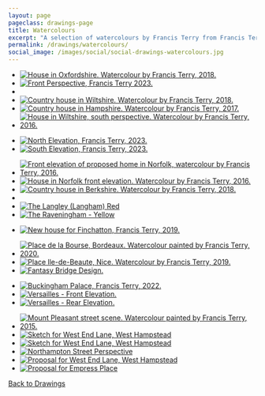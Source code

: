 ```yaml
---
layout: page
pageclass: drawings-page
title: Watercolours
excerpt: "A selection of watercolours by Francis Terry from Francis Terry and Associates architects. Subjects include houses in Berkshire, Hampshire, Norfolk, Oxfordshire and Wiltshire among others."
permalink: /drawings/watercolours/
social_image: /images/social/social-drawings-watercolours.jpg
---
```


<ul class="list">

<li class="third">
<a class="fancybox" rel="group" href="/images/drawings/house-in-oxfordshire.jpg" title="House in Oxfordshire. Watercolour by Francis Terry, 2018.">
<img class="lazy" src="/images/drawings/thumbs/house-in-oxfordshire.jpg" alt="House in Oxfordshire. Watercolour by Francis Terry, 2018." />
</a>
</li>

<li class="third">
<a class="fancybox" rel="group" href="/images/drawings/231123_front_perspective.jpg" title="Front Perspective, Francis Terry 2023.">
<img class="lazy" src="/images/drawings/thumbs/231123_front_perspective.jpg" alt="Front Perspective, Francis Terry 2023." />
</a>
</li>

<li class="third">
<a class="fancybox" rel="group" href="/images/drawings/2019-04-26-02.jpg">
<img class="lazy" src="/images/drawings/thumbs/2019-04-26-02.jpg" alt="" />
</a>
</li>

<li class="third">
<a class="fancybox" rel="group" href="/images/news/2018/06/watercolour.jpg" title="Country house in Wiltshire. Watercolour by Francis Terry, 2018.">
<img class="lazy" src="/images/drawings/thumbs/watercolour.jpg" alt="Country house in Wiltshire. Watercolour by Francis Terry, 2018." />
</a>
</li>

<li class="third">
<a class="fancybox" rel="group" href="/images/news/2018/04/weild-wood-estate-main-house-watercolour.jpg" title="Country house in Hampshire. Watercolour by Francis Terry, 2017.">
<img class="lazy" src="/images/drawings/thumbs/weild-wood-estate-main-house-watercolour.jpg" alt="Country house in Hampshire. Watercolour by Francis Terry, 2017." />
</a>
</li>

<li class="third">
<a class="fancybox" rel="group" href="/images/drawings/unnamedpainting1.jpg" title="House in Wiltshire, south perspective. Watercolour by Francis Terry, 2016.">
<img class="lazy" src="/images/drawings/thumbs/unnamedpainting1.jpg" alt="House in Wiltshire, south perspective. Watercolour by Francis Terry, 2016." />
</a>
</li>

</ul><ul class="list">

<li class="full">
<a class="fancybox" rel="group" href="/images/drawings/231123-north-elevation.jpg" title="North Elevation, Francis Terry, 2023.">
<img class="lazy" src="/images/drawings/thumbs/231123-north-elevation-B.jpg" alt="North Elevation, Francis Terry, 2023." />
</a>
</li>

<li class="full">
<a class="fancybox" rel="group" href="/images/drawings/231123-south-elevation.jpg" title="South Elevation, Francis Terry, 2023.">
<img class="lazy" src="/images/drawings/thumbs/231123-south-elevation.jpg" alt="South Elevation, Francis Terry, 2023." />
</a>
</li>

</ul><ul class="list">

<li class="third">
<a class="fancybox" rel="group" href="/images/drawings/house-in-norfolk-00.jpg" title="Front elevation of proposed home in Norfolk, watercolour by Francis Terry, 2016.">
<img class="lazy" src="/images/drawings/thumbs/house-in-norfolk-00.jpg" alt="Front elevation of proposed home in Norfolk, watercolour by Francis Terry, 2016." />
</a>
</li>

<li class="third">
<a class="fancybox" rel="group" href="/images/drawings/house-in-norfolk-03.jpg" title="House in Norfolk front elevation. Watercolour by Francis Terry, 2016.">
<img class="lazy" src="/images/drawings/thumbs/house-in-norfolk-03.jpg" alt="House in Norfolk front elevation. Watercolour by Francis Terry, 2016." />
</a>
</li>

<li class="third">
<a class="fancybox" rel="group" href="/images/news/2019/04/2019-04-08.jpg" title="Country house in Berkshire. Watercolour by Francis Terry, 2018.">
<img class="lazy" src="/images/drawings/thumbs/2019-04-08.jpg" alt="Country house in Berkshire. Watercolour by Francis Terry, 2018." />
</a>
</li>

<li class="third">
<a class="fancybox" rel="group" href="/images/drawings/2019-04-26-01.jpg">
<img class="lazy" src="/images/drawings/thumbs/2019-04-26-01.jpg" alt="" />
</a>
</li>

<li class="third">
<a class="fancybox" rel="group" href="/images/drawings/langley.jpg" title="The Langley (Langham) Red">
<img class="lazy" src="/images/drawings/thumbs/langley.jpg" alt="The Langley (Langham) Red" />
</a>
</li>

<li class="third">
<a class="fancybox" rel="group" href="/images/drawings/raveningham.jpg" title="The Raveningham - Yellow">
<img class="lazy" src="/images/drawings/thumbs/raveningham.jpg" alt="The Raveningham - Yellow" />
</a>
</li>

</ul><ul class="list">

<li class="full">
<a class="fancybox" rel="group" href="/images/drawings/240403-finchatton.jpg" title="New house for Finchatton, Francis Terry, 2019.">
<img class="lazy" src="/images/drawings/thumbs/240403-finchatton.jpg" alt="New house for Finchatton, Francis Terry, 2019." />
</a>
</li>

</ul><ul class="list">

<li class="third">
<a class="fancybox" rel="group" href="/images/drawings/place-de-la-bourse-bordeaux.jpg" title="Place de la Bourse, Bordeaux. Watercolour painted by Francis Terry, 2020.">
<img class="lazy" src="/images/drawings/thumbs/place-de-la-bourse-bordeaux.jpg" alt="Place de la Bourse, Bordeaux. Watercolour painted by Francis Terry, 2020." />
</a>
</li>

<li class="third">
<a class="fancybox" rel="group" href="/images/drawings/20190601.jpg" title="Place lle-de-Beaute, Nice. Watercolour by Francis Terry, 2019.">
<img class="lazy" src="/images/drawings/thumbs/20190601.jpg" alt="Place lle-de-Beaute, Nice. Watercolour by Francis Terry, 2019." />
</a>
</li>

<li class="third">
<a class="fancybox" rel="group" href="/images/drawings/fantasy-bridge-design.jpg" title="Fantasy Bridge Design.">
<img class="lazy" src="/images/drawings/thumbs/fantasy-bridge-design.jpg" alt="Fantasy Bridge Design." />
</a>
</li>

</ul><ul class="list">

<li class="full">
<a class="fancybox" rel="group" href="/images/drawings/buckingham-palace-2022.jpg" title="Buckingham Palace, Francis Terry, 2022.">
<img class="lazy" src="/images/drawings/thumbs/buckingham-palace-2022.jpg" alt="Buckingham Palace, Francis Terry, 2022." />
</a>
</li>

<li class="full">
<a class="fancybox" rel="group" href="/images/drawings/v05.jpg">
<img class="lazy" src="/images/drawings/thumbs/v05.jpg" alt="Versailles - Front Elevation." />
</a>
</li>

<li class="full">
<a class="fancybox" rel="group" href="/images/drawings/v06.jpg">
<img class="lazy" src="/images/drawings/thumbs/v06.jpg" alt="Versailles - Rear Elevation." />
</a>
</li>

</ul><ul class="list">

<li class="third">
<a class="fancybox" rel="group" href="/images/drawings/mount_pleasant_2.jpg" title="Mount Pleasant street scene. Watercolour painted by Francis Terry, 2015.">
<img class="lazy" src="/images/drawings/thumbs/mount_pleasant_2.jpg" alt="Mount Pleasant street scene. Watercolour painted by Francis Terry, 2015." />
</a>
</li>

<li class="third">
<a class="fancybox" rel="group" href="/images/drawings/mount_pleasant_2.jpg" title="Mount Pleasant street scene. Watercolour painted by Francis Terry, 2015.">
<img class="lazy" src="/images/drawings/thumbs/mount_pleasant_1.jpg" alt="Sketch for West End Lane, West Hampstead" title="Mount Pleasant street scene. Watercolour painted by Francis Terry, 2015." />
</a>
</li>

<li class="third">
<a class="fancybox" rel="group" href="/images/news/2020/01/15.jpg" title="Sketch for West End Lane, West Hampstead.">
<img class="lazy" src="/images/news/2020/01/thumbs/15d.jpg" alt="Sketch for West End Lane, West Hampstead" title="Sketch for West End Lane, West Hampstead." />
</a>
</li>
	
<li class="third">
<a class="fancybox" rel="group" href="/images/news/2020/01/09.jpg" title="Northampton Street Perspective">
<img class="lazy" src="/images/news/2020/01/thumbs/09d.jpg" alt="Northampton Street Perspective" title="Northampton Street Perspective" />
</a>
</li>
	
<li class="third">
<a class="fancybox" rel="group" href="/images/news/2020/01/06.jpg" title="Proposal for West End Lane, West Hampstead">
<img class="lazy" src="/images/news/2020/01/thumbs/06d.jpg" alt="Proposal for West End Lane, West Hampstead" title="Proposal for West End Lane, West Hampstead" />
</a>
</li>

<li class="third">
<a class="fancybox" rel="group" href="/images/news/2020/01/16.jpg" title="Proposal for Empress Place">
<img class="lazy" src="/images/news/2020/01/thumbs/16d.jpg" alt="Proposal for Empress Place" title="Proposal for Empress Place" />
</a>
</li>

<!--<li class="third">
<a class="fancybox" rel="group" href="/images/news/2020/01/12.jpg" title="Red brick terraced house">
<img class="lazy" src="/images/news/2020/01/thumbs/12d.jpg" alt="Red brick terraced house" title="Red brick terraced house" />
</a>
</li>

<li class="third">
<a class="fancybox" rel="group" href="/images/news/2020/01/14.jpg" title="Ionic Portico">
<img class="lazy" src="/images/news/2020/01/thumbs/14d.jpg" alt="Ionic Portico" title="Ionic Portico" />
</a>
</li>

<li class="third">
<a class="fancybox" rel="group" href="/images/news/2020/01/13.jpg" title="London Stock brick terraced house">
<img class="lazy" src="/images/news/2020/01/thumbs/13d.jpg" alt="London Stock brick terraced house" title="London Stock brick terraced house" />
</a>
</li>

<li class="third">
<a class="fancybox" rel="group" href="/images/news/2020/01/03.jpg" title="Portico Sketch">
<img class="lazy" src="/images/news/2020/01/thumbs/03d.jpg" alt="Portico Sketch" title="Portico Sketch" />
</a>
</li>

<li class="third">
<a class="fancybox" rel="group" href="/images/drawings/20190215.jpg" title="Proposed alterations to the Sutton Estate, Chelsea by Francis Terry, 2018.">
<img class="lazy" src="/images/drawings/thumbs/20190215.jpg" alt="Proposed alterations to the Sutton Estate, Chelsea by Francis Terry, 2018." />
</a>
</li>

<li class="third">
<a class="fancybox" rel="group" href="/images/news/2020/01/02.jpg" title="Proposal for Broadway, Wimbledon">
<img class="lazy" src="/images/news/2020/01/thumbs/02d.jpg" alt="Proposal for Broadway, Wimbledon" title="Proposal for Broadway, Wimbledon" />
</a>
</li>

<li class="third">
<a class="fancybox" rel="group" href="/images/news/2020/01/11.jpg" title="Mount Pleasant Elevation">
<img class="lazy" src="/images/news/2020/01/thumbs/11d.jpg" alt="Mount Pleasant Elevation" title="Mount Pleasant Elevation" />
</a>
</li>

<li class="third">
<a class="fancybox" rel="group" href="/images/news/2020/01/19.jpg" title="Proposal for West Hampstead seen from Railway">
<img class="lazy" src="/images/news/2020/01/thumbs/19d.jpg" alt="Proposal for West Hampstead seen from Railway" title="Proposal for West Hampstead seen from Railway" />
</a>
</li>

<li class="third">
<a class="fancybox" rel="group" href="/images/news/2020/01/20.jpg" title="Street View, West London Proposal">
<img class="lazy" src="/images/news/2020/01/thumbs/20d.jpg" alt="Street View, West London Proposal" title="Street View, West London Proposal" />
</a>
</li>

<li class="third">
<a class="fancybox" rel="group" href="/images/news/2020/01/21.jpg" title="Street Elevation, West London Proposal">
<img class="lazy" src="/images/news/2020/01/thumbs/21d.jpg" alt="Street Elevation, West London Proposal" title="Street Elevation, West London Proposal" />
</a>
</li>-->

</ul>

<p><a href="/drawings/" class="button" alt="Sketches">Back to Drawings</a></p>